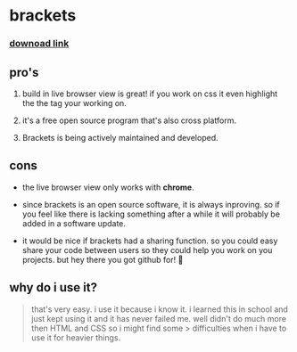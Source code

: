 # brackets
### [downoad link](http://brackets.io/)



## pro's

1. build in live browser view is great! if you work on css it even highlight the the tag your working on. 

2. it's a free open source program that's also cross platform.

3. Brackets is being actively maintained and developed.


## cons

+ the live browser view only works with **chrome**.

+ since brackets is an open source software, it is always inproving. so if you feel like there is lacking something after a while it will probably be added in a software update.

+ it would be nice if brackets had a sharing function. so you could easy share your code between users so they could help you work on you projects. but hey there you got github for! :grimacing:

## why do i use it? 

> that's very easy. i use it because i know it. i learned this in school and just kept using it  and it has never failed me. well didn't do much more then HTML and CSS so i might find some  >  difficulties when i have to use it for heavier things. 

